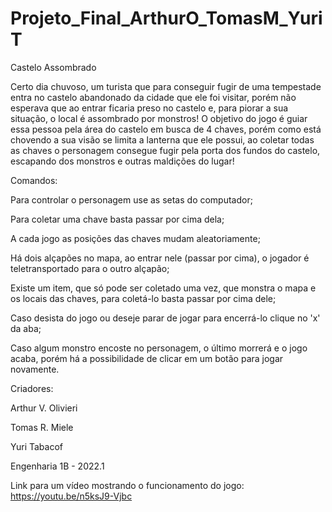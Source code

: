 # Projeto_Final_ArthurO_TomasM_YuriT

Castelo Assombrado

  Certo dia chuvoso, um turista que para conseguir fugir de uma tempestade entra no castelo abandonado da cidade que ele foi visitar, porém não esperava que ao entrar ficaria preso no castelo e, para piorar a sua situação, o local é assombrado por monstros! O objetivo do jogo é guiar essa pessoa pela área do castelo em busca de 4 chaves, porém como está chovendo a sua visão se limita a lanterna que ele possui, ao coletar todas as chaves o personagem consegue fugir pela porta dos fundos do castelo, escapando dos monstros e outras maldições do lugar! 
  
  Comandos:
  
  Para controlar o personagem use as setas do computador;
    
  Para coletar uma chave basta passar por cima dela;
    
  A cada jogo as posições das chaves mudam aleatoriamente;
    
  Há dois alçapões no mapa, ao entrar nele (passar por cima), o jogador é teletransportado para o outro alçapão;
    
  Existe um item, que só pode ser coletado uma vez, que monstra o mapa e os locais das chaves, para coletá-lo basta passar por cima dele;
    
  Caso desista do jogo ou deseje parar de jogar para encerrá-lo clique no 'x' da aba;
    
  Caso algum monstro encoste no personagem, o último morrerá e o jogo acaba, porém há a possibilidade de clicar em um botão para jogar novamente.
    
  Criadores:
  
  Arthur V. Olivieri
    
   Tomas R. Miele
    
  Yuri Tabacof
    
  Engenharia 1B - 2022.1
    
  Link para um vídeo mostrando o funcionamento do jogo: https://youtu.be/n5ksJ9-Vjbc 
